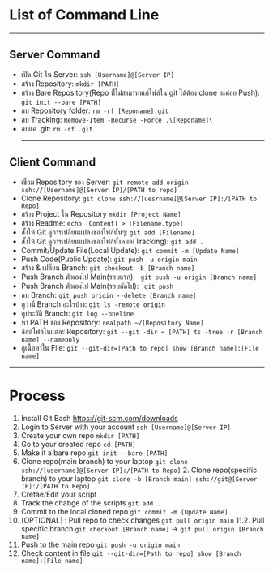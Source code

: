 # List of Command Line
***
## Server Command

- เปิด Git ใน Server: ```ssh [Username]@[Server IP]```
- สร้าง Repository: ```mkdir [PATH]```
- สร้าง Bare Repository(Repo ที่่ไม่สามารถแก้ไฟล์ใน git ได้ต้อง clone ละค่อย Push): ```git init --bare [PATH]```
- ลบ Repository folder: ```rm -rf [Reponame].git```
- ลบ Tracking: ```Remove-Item -Recurse -Force .\[Reponame]\```
- ลบแค่ .git: ```rm -rf .git```
  ***
 ## Client Command
 - เชื่อม Repository ของ Server: ```git remote add origin ssh://[Username]@[Server IP]/[PATH to repo]```
 - Clone Repository: ```git clone ssh://[uesrname]@[Server IP]:/[PATH to Repo]```
 - สร้าง Project ใน Repository ```mkdir [Project Name]```
 - สร้าง Readme: ```echo [Content] > [Filename.type]```
 - สั้งให้ Git ดูการเปลี่ยนแปลงของไฟล์นั้นๆ: ```git add [Filename]```
 - สั้งให้ Git ดูการเปลี่ยนแปลงของไฟล์ทั้งหมด(Tracking): ```git add .```
 - Commit/Update File(Local Update): ```git commit -m [Update Name]```
 - Push Code(Public Update): ```git push -u origin main```
 - สร้าง & เปลี่ยน Branch: ```git checkout -b [Branch name]```
 - Push Branch ตัวเองไป Main(รอบแรก): ``` git push -u origin [Branch name]```
 - Push Branch ตัวเองไป Main(รอบถัดไป): ``` git push```
 - ลบ Branch: ```git push origin --delete [Branch name]```
 - ดูว่ามี Branch อะไรบ้าง: ```git ls -remote origin```
 - ดูประวัติ Branch: ```git log --oneline```
 - หา PATH ของ Repository: ```realpath ~/[Repository Name]```
 - ลิสต์ไฟล์ในแต่ละ Repository: ```git --git -dir = [PATH] ts -tree -r [Branch name] --nameonly```
 - ดูเนื้อหาใน File: ```git --git-dir=[Path to repo] show [Branch name]:[File name]```

***
# Process
1. Install Git Bash https://git-scm.com/downloads
2. Login to Server with your account ```ssh [Username]@[Server IP]```
3. Create your own repo ```mkdir [PATH]```
4. Go to your created repo ```cd [PATH]```
5. Make it a bare repo ```git init --bare [PATH]```
6. Clone repo(main branch) to your laptop ```git clone ssh://[username]@[Server IP]:/[PATH to Repo]```
   2. Clone repo(specific branch) to your laptop ```git clone -b [Branch main] ssh://git@[Server IP]:/[PATH to Repo]```
8. Cretae/Edit your script
9. Track the chabge of the scripts ```git add .```
10. Commit to the local cloned repo ```git commit -m [Update Name]```
11. [OPTIONAL] : Pull repo to check changes ```git pull origin main```
11.2. Pull specific branch ```git checkout [Branch name]``` -> ```git pull origin [Branch name]```
13. Push to the main repo ```git push -u origin main```
14. Check content in file ```git --git-dir=[Path to repo] show [Branch name]:[File name]```
